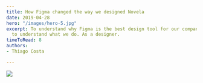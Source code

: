```yaml
---
title: How Figma changed the way we designed Novela
date: 2019-04-28
hero: "/images/hero-5.jpg"
excerpt: To understand why Figma is the best design tool for our company, you have
  to understand what we do. As a designer.
timeToRead: 8
authors:
- Thiago Costa

---
```

![](/images/00-cover.jpg)